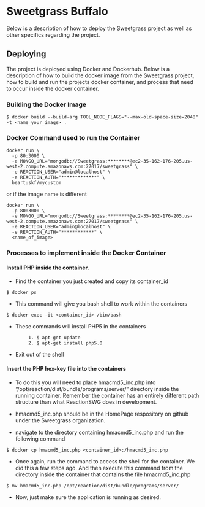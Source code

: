 # Sweetgrass Buffalo

Below is a description of how to deploy the Sweetgrass project as well as other specifics regarding the project.

## Deploying

The project is deployed using Docker and Dockerhub. Below is a description of how to build the docker image from the Sweetgrass project, how to build and run the projects docker container, and process that need to occur inside the docker container.

### Building the Docker Image

```
$ docker build --build-arg TOOL_NODE_FLAGS="--max-old-space-size=2048" -t <name_your_image> .
```

### Docker Command used to run the Container

```
docker run \
  -p 80:3000 \
  -e MONGO_URL="mongodb://Sweetgrass:********@ec2-35-162-176-205.us-west-2.compute.amazonaws.com:27017/sweetgrass" \
  -e REACTION_USER="admin@localhost" \
  -e REACTION_AUTH="*************" \
  beartuskf/mycustom
```

or if the image name is different

```
docker run \
  -p 80:3000 \
  -e MONGO_URL="mongodb://Sweetgrass:********@ec2-35-162-176-205.us-west-2.compute.amazonaws.com:27017/sweetgrass" \
  -e REACTION_USER="admin@localhost" \
  -e REACTION_AUTH="************" \
  <name_of_image>
```

### Processes to implement inside the Docker Container

#### Install PHP inside the container.

* Find the container you just created and copy its container_id
```
$ docker ps
```

* This command will give you bash shell to work within the containers
```
$ docker exec -it <container_id> /bin/bash
```

* These commands will install PHP5 in the containers
```
        1. $ apt-get update
        2. $ apt-get install php5.0
```
* Exit out of the shell

#### Insert the  PHP hex-key file into the containers

* To do this you will need to place hmacmd5_inc.php into “/opt/reaction/dist/bundle/programs/server/” directory inside the running container. Remember the container has an entirely different path structure than what ReactionSWG does in development.

* hmacmd5_inc.php should be in the HomePage respository on github under the Sweetgrass organization.

* navigate to the directory containing  hmacmd5_inc.php and run the following command
```
$ docker cp hmacmd5_inc.php <container_id>:/hmacmd5_inc.php
```

* Once again, run the command to access the shell for the container. We did this a few steps ago. And then execute this command from the directory inside the container that contains the file  hmacmd5_inc.php
```
$ mv hmacmd5_inc.php /opt/reaction/dist/bundle/programs/server/
```

* Now, just make sure the application is running as desired.
